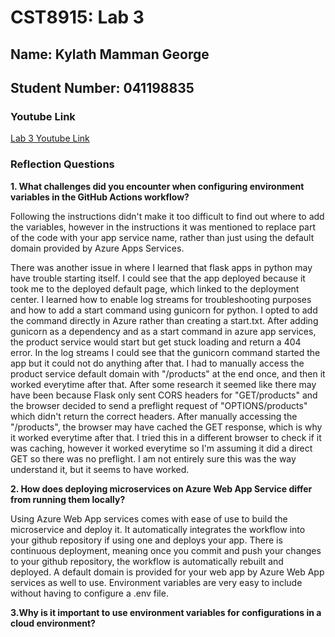 # CST8915: Lab 3

## Name: Kylath Mamman George

## Student Number: 041198835

### Youtube Link

[Lab 3 Youtube Link](https://www.youtube.com/watch?v=9S035f52u4Y)

### Reflection Questions

**1. What challenges did you encounter when configuring environment variables in the GitHub Actions workflow?**

Following the instructions didn't make it too difficult to find out where to add the variables, however in the instructions it was mentioned to replace part of the code with your app service name, rather than just using the default domain provided by Azure Apps Services.

There was another issue in where I learned that flask apps in python may have trouble starting itself.  I could see that the app deployed because it took me to the deployed default page, which linked to the deployment center. I learned how to enable log streams for troubleshooting purposes and how to add a start command using gunicorn for python. I opted to add the command directly in Azure rather than creating a start.txt. After adding gunicorn as a dependency and as a start command in azure app services, the product service would start but get stuck loading and return a 404 error. In the log streams I could see that the gunicorn command started the app but it could not do anything after that. I had to manually access the product service default domain with "/products" at the end once, and then it worked everytime after that. After some research it seemed like there may have been because Flask only sent CORS headers for "GET/products" and the browser decided to send a preflight request of "OPTIONS/products" which didn't return the correct headers. After manually accessing the "/products", the browser may have cached the GET response, which is why it worked everytime after that. I tried this in a different browser to check if it was caching, however it worked everytime so I'm assuming it did a direct GET so there was no preflight. I am not entirely sure this was the way understand it, but it seems to have worked.

**2. How does deploying microservices on Azure Web App Service differ from running them locally?**

Using Azure Web App services comes with ease of use to build the microservice and deploy it. It automatically integrates the workflow into your github repository if using one and deploys your app. There is continuous deployment, meaning once you commit and push your changes to your github repository, the workflow is automatically rebuilt and deployed. A default domain is provided for your web app by Azure Web App services as well to use. Environment variables are very easy to include without having to configure a .env file.

**3.Why is it important to use environment variables for configurations in a cloud environment?**
